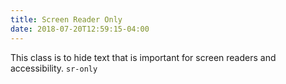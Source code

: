 ```yaml
---
title: Screen Reader Only
date: 2018-07-20T12:59:15-04:00
---
```


This class is to hide text that is important for screen readers and accessibility.
`sr-only`
